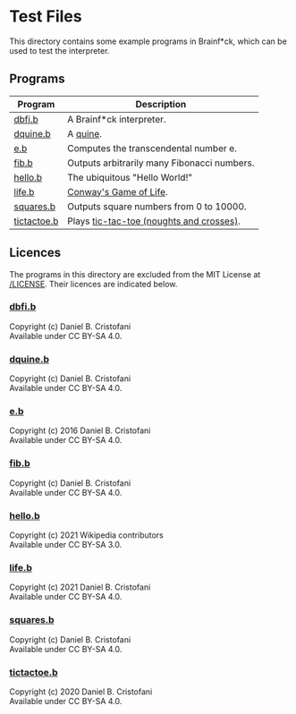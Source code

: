 # Test Files

This directory contains some example programs in Brainf\*ck, which can be used to test the interpreter.

## Programs

| Program                          | Description                                                                           |
| -------------------------------- | ------------------------------------------------------------------------------------- |
| [dbfi.b](/test/dbfi.b)           | A Brainf\*ck interpreter.                                                             |
| [dquine.b](/test/dquine.b)       | A [quine](<https://en.wikipedia.org/wiki/Quine_(computing)>).                         |
| [e.b](/test/e.b)                 | Computes the transcendental number e.                                                 |
| [fib.b](/test/fib.b)             | Outputs arbitrarily many Fibonacci numbers.                                           |
| [hello.b](/test/hello.b)         | The ubiquitous "Hello World!"                                                         |
| [life.b](/test/life.b)           | [Conway's Game of Life](https://en.wikipedia.org/wiki/Conway%27s_Game_of_Life).       |
| [squares.b](/test/squares.b)     | Outputs square numbers from 0 to 10000.                                               |
| [tictactoe.b](/test/tictactoe.b) | Plays [tic-tac-toe (noughts and crosses)](https://en.wikipedia.org/wiki/Tic-tac-toe). |

## Licences

The programs in this directory are excluded from the MIT License at [/LICENSE](/LICENSE). Their licences are indicated below.

### [dbfi.b](/test/dbfi.b)

Copyright (c) Daniel B. Cristofani  
Available under CC BY-SA 4.0.

### [dquine.b](/test/dquine.b)

Copyright (c) Daniel B. Cristofani  
Available under CC BY-SA 4.0.

### [e.b](/test/e.b)

Copyright (c) 2016 Daniel B. Cristofani  
Available under CC BY-SA 4.0.

### [fib.b](/test/fib.b)

Copyright (c) Daniel B. Cristofani  
Available under CC BY-SA 4.0.

### [hello.b](/test/hello.b)

Copyright (c) 2021 Wikipedia contributors  
Available under CC BY-SA 3.0.

### [life.b](/test/life.b)

Copyright (c) 2021 Daniel B. Cristofani  
Available under CC BY-SA 4.0.

### [squares.b](/test/squares.b)

Copyright (c) Daniel B. Cristofani  
Available under CC BY-SA 4.0.

### [tictactoe.b](/test/tictactoe.b)

Copyright (c) 2020 Daniel B. Cristofani  
Available under CC BY-SA 4.0.
